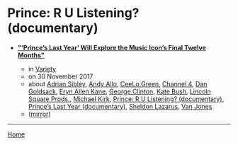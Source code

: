 # Prince: R U Listening? (documentary)

 - [**"‘Prince’s Last Year’ Will Explore the Music Icon’s Final Twelve Months"**](https://variety.com/2017/tv/news/princes-last-year-documentary-1202626889/)

    - in [Variety](https://variety.com/)
    - on 30 November 2017
    - about [Adrian Sibley](../../../topics/adrian-sibley/index.md), [Andy Allo](../../../topics/andy-allo/index.md), [CeeLo Green](../../../topics/ceelo-green/index.md), [Channel 4](../../../topics/channel-4/index.md), [Dan Goldsack](../../../topics/dan-goldsack/index.md), [Eryn Allen Kane](../../../topics/eryn-allen-kane/index.md), [George Clinton](../../../topics/george-clinton/index.md), [Kate Bush](../../../topics/kate-bush/index.md), [Lincoln Square Prods.](../../../topics/lincoln-square-prods/index.md), [Michael Kirk](../../../topics/michael-kirk/index.md), [Prince: R U Listening? (documentary)](../../../topics/documentary/prince-r-u-listening/index.md), [Prince’s Last Year (documentary)](../../../topics/documentary/prince-s-last-year/index.md), [Sheldon Lazarus](../../../topics/sheldon-lazarus/index.md), [Van Jones](../../../topics/van-jones/index.md)
    - ([mirror](https://web.archive.org/web/*/https://variety.com/2017/tv/news/princes-last-year-documentary-1202626889/))

----

[Home](../index.md)

